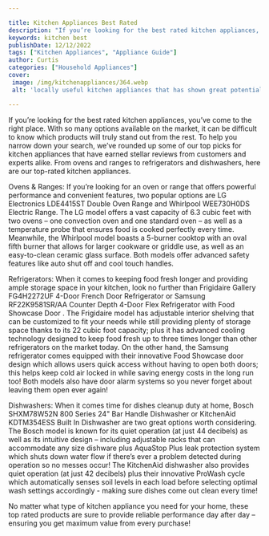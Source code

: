 ```yaml
---

title: Kitchen Appliances Best Rated
description: "If you’re looking for the best rated kitchen appliances, you’ve come to the right place. With so many options available on the mar...see more"
keywords: kitchen best
publishDate: 12/12/2022
tags: ["Kitchen Appliances", "Appliance Guide"]
author: Curtis
categories: ["Household Appliances"]
cover: 
 image: /img/kitchenappliances/364.webp
 alt: 'locally useful kitchen appliances that has shown great potential '

---
```


If you’re looking for the best rated kitchen appliances, you’ve come to the right place. With so many options available on the market, it can be difficult to know which products will truly stand out from the rest. To help you narrow down your search, we’ve rounded up some of our top picks for kitchen appliances that have earned stellar reviews from customers and experts alike. From ovens and ranges to refrigerators and dishwashers, here are our top-rated kitchen appliances.

Ovens & Ranges: If you’re looking for an oven or range that offers powerful performance and convenient features, two popular options are LG Electronics LDE4415ST Double Oven Range and Whirlpool WEE730H0DS Electric Range. The LG model offers a vast capacity of 6.3 cubic feet with two ovens – one convection oven and one standard oven – as well as a temperature probe that ensures food is cooked perfectly every time. Meanwhile, the Whirlpool model boasts a 5-burner cooktop with an oval fifth burner that allows for larger cookware or griddle use, as well as an easy-to-clean ceramic glass surface. Both models offer advanced safety features like auto shut off and cool touch handles.

Refrigerators: When it comes to keeping food fresh longer and providing ample storage space in your kitchen, look no further than Frigidaire Gallery FG4H2272UF 4-Door French Door Refrigerator or Samsung RF22K9581SR/AA Counter Depth 4-Door Flex Refrigerator with Food Showcase Door . The Frigidaire model has adjustable interior shelving that can be customized to fit your needs while still providing plenty of storage space thanks to its 22 cubic foot capacity; plus it has advanced cooling technology designed to keep food fresh up to three times longer than other refrigerators on the market today. On the other hand, the Samsung refrigerator comes equipped with their innovative Food Showcase door design which allows users quick access without having to open both doors; this helps keep cold air locked in while saving energy costs in the long run too! Both models also have door alarm systems so you never forget about leaving them open ever again! 

Dishwashers: When it comes time for dishes cleanup duty at home, Bosch SHXM78W52N 800 Series 24" Bar Handle Dishwasher or KitchenAid KDTM354ESS Built In Dishwasher are two great options worth considering. The Bosch model is known for its quiet operation (at just 44 decibels) as well as its intuitive design – including adjustable racks that can accommodate any size dishware plus AquaStop Plus leak protection system which shuts down water flow if there’s ever a problem detected during operation so no messes occur! The KitchenAid dishwasher also provides quiet operation (at just 42 decibels) plus their innovative ProWash cycle which automatically senses soil levels in each load before selecting optimal wash settings accordingly - making sure dishes come out clean every time! 

No matter what type of kitchen appliance you need for your home, these top rated products are sure to provide reliable performance day after day – ensuring you get maximum value from every purchase!
